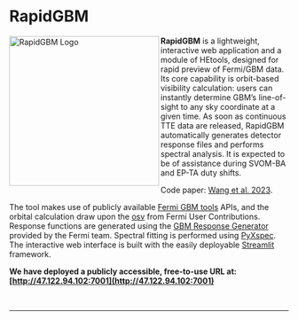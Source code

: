 # RapidGBM

<img align="left" src="https://github.com/user-attachments/assets/05c4d00c-ae6a-44cf-bf41-daa95e63b75b" alt="RapidGBM Logo" width="270"/>

**RapidGBM** is a lightweight, interactive web application and a module of HEtools, designed for rapid preview of Fermi/GBM data. Its core capability is orbit-based visibility calculation: users can instantly determine GBM’s line-of-sight to any sky coordinate at a given time. As soon as continuous TTE data are released, RapidGBM automatically generates detector response files and performs spectral analysis. It is expected to be of assistance during SVOM-BA and EP-TA duty shifts.

Code paper: [Wang et al. 2023](https://arxiv.org/abs/2303.11083).

The tool makes use of publicly available [Fermi GBM tools](https://fermi.gsfc.nasa.gov/ssc/data/analysis/gbm/gbm_data_tools/gdt-docs/) APIs, and the orbital calculation draw upon the [osv](https://fermi.gsfc.nasa.gov/ssc/data/analysis/user/Fermi_GBM_OrbitalBackgroundTool.pdf) from Fermi User Contributions. Response functions are generated using the [GBM Response Generator](https://fermi.gsfc.nasa.gov/ssc/data/analysis/gbm/DOCUMENTATION.html) provided by the Fermi team. Spectral fitting is performed using [PyXspec](https://heasarc.gsfc.nasa.gov/xanadu/xspec/python/html/index.html). The interactive web interface is built with the easily deployable [Streamlit](https://streamlit.io) framework.


**We have deployed a publicly accessible, free-to-use URL at: [http://47.122.94.102:7001](http://47.122.94.102:7001)**


<br clear="left"/>

---
